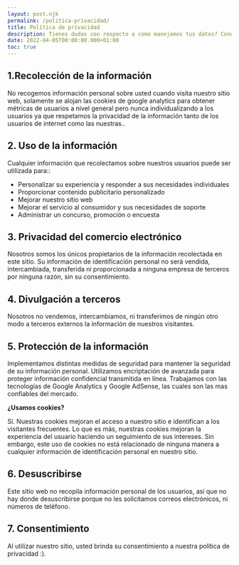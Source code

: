 ```yaml
---
layout: post.njk
permalink: /politica-privacidad/
title: Política de privacidad
description: Tienes dudas con respecto a como manejamos tus datos? Conoce la política de privacidad del JMSalazar.dev, feliz de leer tus comentarios.
date: 2022-04-05T00:00:00.000+01:00
toc: true
---
```


## 1.Recolección de la información

No recogemos información personal sobre usted cuando visita nuestro sitio web, solamente se alojan las cookies de google analytics para obtener métricas de usuarios a nivel general pero nunca individualizando a los usuarios ya que respetamos la privacidad de la información tanto de los usuarios de internet como las nuestras..

## 2. Uso de la información

Cualquier información que recolectamos sobre nuestros usuarios puede ser utilizada para::

- Personalizar su experiencia y responder a sus necesidades individuales
- Proporcionar contenido publicitario personalizado
- Mejorar nuestro sitio web
- Mejorar el servicio al consumidor y sus necesidades de soporte
- Administrar un concurso, promoción o encuesta

## 3. Privacidad del comercio electrónico

Nosotros somos los únicos propietarios de la información recolectada en este sitio. Su información de identificación personal no será vendida, intercambiada, transferida ni proporcionada a ninguna empresa de terceros por ninguna razón, sin su consentimiento.

## 4. Divulgación a terceros

Nosotros no vendemos, intercambiamos, ni transferimos de ningún otro modo a terceros externos la información de nuestros visitantes.

## 5. Protección de la información

Implementamos distintas medidas de seguridad para mantener la seguridad de su información personal. Utilizamos encriptación de avanzada para proteger información confidencial transmitida en línea. Trabajamos con las tecnologías de Google Analytics y Google AdSense, las cuales son las mas confiables del mercado.

**¿Usamos cookies?**

Sí. Nuestras cookies mejoran el acceso a nuestro sitio e identifican a los visitantes frecuentes. Lo que es más, nuestras cookies mejoran la experiencia del usuario haciendo un seguimiento de sus intereses. Sin embargo, este uso de cookies no está relacionado de ninguna manera a cualquier información de identificación personal en nuestro sitio.

## 6. Desuscribirse

Este sitio web no recopila información personal de los usuarios, así que no hay donde desuscribirse porque no les solicitamos correos electrónicos, ni números de teléfono.

## 7. Consentimiento

Al utilizar nuestro sitio, usted brinda su consentimiento a nuestra política de privacidad :).
